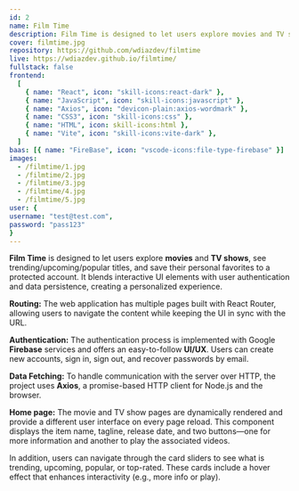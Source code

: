 ```yaml
---
id: 2
name: Film Time
description: Film Time is designed to let users explore movies and TV shows, see trending/upcoming/popular titles, and save their personal favorites to a protected account. It blends interactive UI elements with user authentication and data persistence, creating a personalized experience.
cover: filmtime.jpg
repository: https://github.com/wdiazdev/filmtime
live: https://wdiazdev.github.io/filmtime/
fullstack: false
frontend:
  [
    { name: "React", icon: "skill-icons:react-dark" },
    { name: "JavaScript", icon: "skill-icons:javascript" },
    { name: "Axios", icon: "devicon-plain:axios-wordmark" },
    { name: "CSS3", icon: "skill-icons:css" },
    { name: "HTML", icon: skill-icons:html },
    { name: "Vite", icon: "skill-icons:vite-dark" },
  ]
baas: [{ name: "FireBase", icon: "vscode-icons:file-type-firebase" }]
images:
  - /filmtime/1.jpg
  - /filmtime/2.jpg
  - /filmtime/3.jpg
  - /filmtime/4.jpg
  - /filmtime/5.jpg
user: { 
username: "test@test.com",
password: "pass123" 
}
---
```


**Film Time** is designed to let users explore **movies** and **TV shows**, see trending/upcoming/popular titles, and save their personal favorites to a protected account. It blends interactive UI elements with user authentication and data persistence, creating a personalized experience.

**Routing:** The web application has multiple pages built with React Router, allowing users to navigate the content while keeping the UI in sync with the URL.

**Authentication:** The authentication process is implemented with Google **Firebase** services and offers an easy-to-follow **UI/UX**. Users can create new accounts, sign in, sign out, and recover passwords by email.

**Data Fetching:** To handle communication with the server over HTTP, the project uses **Axios**, a promise-based HTTP client for Node.js and the browser.

**Home page:** The movie and TV show pages are dynamically rendered and provide a different user interface on every page reload. This component displays the item name, tagline, release date, and two buttons—one for more information and another to play the associated videos.

In addition, users can navigate through the card sliders to see what is trending, upcoming, popular, or top-rated. These cards include a hover effect that enhances interactivity (e.g., more info or play).
